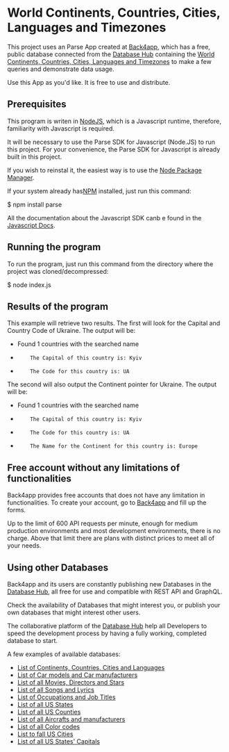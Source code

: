 # World Continents, Countries, Cities, Languages and Timezones

This project uses an Parse App created at [Back4app](https://www.back4app.com), which has a free, public database connected from the [Database Hub](https://www.back4app.com/database) containing the [World Continents, Countries, Cities, Languages and Timezones](https://www.back4app.com/database/back4app/list-of-all-continents-countries-cities) to make a few queries and demonstrate data usage.

Use this App as you'd like. It is free to use and distribute.

## Prerequisites

This program is writen in [NodeJS](https://nodejs.org), which is a Javascript runtime, therefore, familiarity with Javascript is required.

It will be necessary to use the Parse SDK for Javascript (Node.JS) to run this project.
For your convenience, the Parse SDK for Javascript is already built in this project.

If you wish to reinstal it, the easiest way is to use the [Node Package Manager](https://www.npmjs.com/).

If your system already has[NPM](https://www.npmjs.com/) installed, just run this command:

   $ npm install parse

All the documentation about the Javascript SDK canb e found in the [Javascript Docs](https://www.back4app.com/docs/javascript/parse-javascript-sdk).


## Running the program

To run the program, just run this command from the directory where the project was cloned/decompressed:

  $ node index.js

## Results of the program

This example will retrieve two results. The first will look for the Capital and Country Code of Ukraine.
The output will be:

* Found 1 countries with the searched name
*         The Capital of this country is: Kyiv
*         The Code for this country is: UA

The second will also output the Continent pointer for Ukraine. 
The output will be:

* Found 1 countries with the searched name
*         The Capital of this country is: Kyiv
*         The Code for this country is: UA
*         The Name for the Continent for this country is: Europe

## Free account without any limitations of functionalities

Back4app provides free accounts that does not have any limitation in functionalities.
To create your account, go to [Back4app](https://www.back4app.com) and fill up the forms.

Up to the limit of 600 API requests per minute, enough for medium production environments and most development environments, there is no charge.
Above that limit there are plans with distinct prices to meet all of your needs.

## Using other Databases

Back4app and its users are constantly publishing new Databases in the [Database Hub](https://www.back4app.com/database), all free for use and compatible with REST API and GraphQL.

Check the availability of Databases that might interest you, or publish your own databases that might interest other users.

The collaborative platform of the [Database Hub](https://www.back4app.com/database) help all Developers to speed the development process by having a fully working, completed database to start.

A few examples of available databases:

  * [List of Continents, Countries, Cities and Languages](https://www.back4app.com/database/back4app/list-of-all-continents-countries-cities)
  * [List of Car models and Car manufacturers](https://www.back4app.com/database/back4app/car-make-model-dataset)
  * [List of all Movies, Directors and Stars](https://www.back4app.com/database/paul-datasets/dataset-with-all-movies)
  * [List of all Songs and Lyrics](https://www.back4app.com/database/paul-datasets/songs-database-api)
  * [List of Occupations and Job Titles](https://www.back4app.com/database/back4app/occupations-and-job-titles)
  * [List of all US States](https://www.back4app.com/database/back4app/usstates)
  * [List of all US Counties](https://www.back4app.com/database/back4app/us-counties-api)
  * [List of all Aircrafts and manufacturers](https://www.back4app.com/database/back4app/aircraft-make-and-model-list)
  * [List of all Color codes](https://www.back4app.com/database/back4app/rgb-color-codes-and-names)
  * [List to fall US Cities](https://www.back4app.com/database/back4app/usa-by-state)
  * [List of all US States' Capitals](https://www.back4app.com/database/back4app/capitals-of-each-us-state)